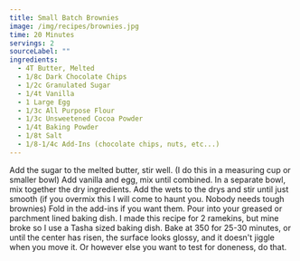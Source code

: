 ```yaml
---
title: Small Batch Brownies
image: /img/recipes/brownies.jpg
time: 20 Minutes
servings: 2
sourceLabel: ""
ingredients:
  - 4T Butter, Melted
  - 1/8c Dark Chocolate Chips
  - 1/2c Granulated Sugar
  - 1/4t Vanilla
  - 1 Large Egg
  - 1/3c All Purpose Flour
  - 1/3c Unsweetened Cocoa Powder
  - 1/4t Baking Powder
  - 1/8t Salt
  - 1/8-1/4c Add-Ins (chocolate chips, nuts, etc...)
---
```

Add the sugar to the melted butter, stir well. (I do this in a measuring cup or smaller bowl)
Add vanilla and egg, mix until combined.
In a separate bowl, mix together the dry ingredients.
Add the wets to the drys and stir until just smooth (if you overmix this I will come to haunt you. Nobody needs tough brownies)
Fold in the add-ins if you want them. Pour into your greased or parchment lined baking dish. I made this recipe for 2 ramekins, but mine broke so I use a Tasha sized baking dish. 
Bake at 350 for 25-30 minutes, or until the center has risen, the surface looks glossy, and it doesn't jiggle when you move it. Or  however else you want to test for doneness, do that.
